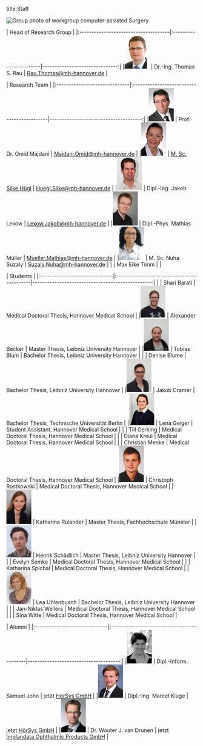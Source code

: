 title:Staff

![Group photo of workgroup computer-assisted Surgery](staff/IMG_3661.JPG)

| Head of Research Group                                                                         |
|:-------------------------------------|:-----------------------|-------------------------------:|
|![Portrait](staff/Thomas.jpg)         | Dr.-Ing. Thomas S. Rau | Rau.Thomas@mh-hannover.de   |


| Research Team                                                                                                      |
|:------------------------------|:-------------------------------------------|--------------------------------------:|
|![Portrait](staff/Omid.jpg)    | Prof. Dr. Omid Majdani                     | Majdani.Omid@mh-hannover.de        |
|![Portrait](staff/Silke.jpg)   | [M. Sc. Silke Hügl](staff/silke.md)        | Huegl.Silke@mh-hannover.de         |
|![Portrait](staff/Jakob.jpg)   | Dipl.-Ing. Jakob Lexow                     | Lexow.Jakob@mh-hannover.de         |
|![Portrait](staff/mathias_small.jpg)	| Dipl.-Phys. Mathias Müller		 | Mueller.Mathias@mh-hannover.de	  |
|![Portrait](staff/nuha.jpg) 	| M. Sc. Nuha Suzaly			   			| Suzaly.Nuha@mh-hannover.de          |
|								| Max Eike Timm								|									  |


| Students                                                                                             |
|:------------------------------|:-------------------------------------------|-------------------------------------------------:|
|								| Shari Barati								| Medical Doctoral Thesis, Hannover Medical School 	|
|![Portrait](staff/alexander.jpg) | Alexander Becker 						| Master Thesis, Leibniz University Hannover        |
|![Portrait](staff/tobias.jpg) 	| Tobias Blum 								| Bachelor Thesis, Leibniz University Hannover      |
|								| Denise Blume 								| Bachelor Thesis, Leibniz University Hannover      |
|![Portrait](staff/jakobc.jpg)	| Jakob Cramer 								| Bachelor Thesis, Technische Universität Berlin    |
|![Portrait](staff/lena.jpg)	| Lena Geiger								| Student Assistant, Hannover Medical School		| 
|								| Till Gerking								| Medical Doctoral Thesis, Hannover Medical School	|
|								| Diana Kreul								| Medical Doctoral Thesis, Hannover Medical School	|
|								| Christian Menke							| Medical Doctoral Thesis, Hannover Medical School	|
|![Portrait](staff/christoph.jpg) | Christoph Rostkowski					| Medical Doctoral Thesis, Hannover Medical School	|
|![Portrait](staff/katharina.jpg) | Katharina Rülander						| Master Thesis, Fachhochschule Münster				|
|![Portrait](staff/henrik.png)	| Henrik Schädlich							| Master Thesis, Leibniz University Hannover		|
|								| Evelyn Semke								| Medical Doctoral Thesis, Hannover Medical School	|
|								| Katharina Spichal							| Medical Doctoral Thesis, Hannover Medical School	|
|![Portrait](staff/lea.png)		| Lea Uhlenbusch 							| Bachelor Thesis, Leibniz University Hannover      |
|								| Jan-Niklas Wellers						| Medical Doctoral Thesis, Hannover Medical School  |
|								| Sina Witte 				    			| Medical Doctoral Thesis, Hannover Medical School  |


| Alumni                                                                                            |
|:------------------------------|:-------------------------------------------|--------------------------------------:|
|![Portrait](staff/Samuel.jpg)  | Dipl.-Inform. Samuel John                  | jetzt [HörSys GmbH](http://www.hoersys.de)  |
|![Portrait](staff/Marcel.jpg)  | Dipl.-Ing. Marcel Kluge					 | jetzt [HörSys GmbH](http://www.hoersys.de)  |
|![Portrait](staff/Wouter.jpg)  | Dr. Wouter J. van Drunen                   | jetzt [Implandata Ophthalmic Products GmbH](http://www.implandata.com) |
